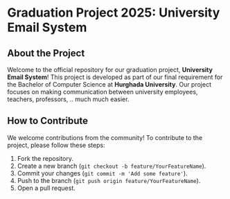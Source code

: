 # Graduation Project 2025: University Email System

## About the Project
Welcome to the official repository for our graduation project, **University Email System**! This project is developed as part of our final requirement for the Bachelor of Computer Science at **Hurghada University**. Our project focuses on making communication between university employees, teachers, professors, .. much much easier.

<!--
## Team Members
Our project is built by a team of dedicated individuals, each bringing unique expertise to the table:

- **Ismail Sherif**  
  - Role: Team Lead, AI/ML Engineer  
  - Skills: Python, TensorFlow, C++, Data Analysis  

- **Victor Nisem**  
  - Role: [Role]  
  - Skills: [Relevant Skills]

- **[Team Member 3 Name]**  
  - Role: [Role]  
  - Skills: [Relevant Skills]

- **[Team Member 4 Name]**  
  - Role: [Role]  
  - Skills: [Relevant Skills]

## Technologies Used
The project leverages modern tools and technologies to achieve its objectives. Some of the key technologies used include:

- **Programming Languages**: Python, C++, JavaScript  
- **Frameworks**: TensorFlow, Flask, React  
- **Tools**: Git, Docker, Jupyter Notebooks  
- **Databases**: MySQL, MongoDB  
- **Cloud Services**: AWS, Google Cloud Platform  

## Project Structure
A brief description of the project's structure is as follows:

```bash
├── data/               # Datasets used for training and evaluation
├── models/             # Pre-trained models and training scripts
├── src/                # Main project source code
├── notebooks/          # Jupyter notebooks for experimentation
├── docs/               # Documentation files
└── README.md           # This file
-->

## How to Contribute
We welcome contributions from the community! To contribute to the project, please follow these steps:

1. Fork the repository.
2. Create a new branch (`git checkout -b feature/YourFeatureName`).
3. Commit your changes (`git commit -m 'Add some feature'`).
4. Push to the branch (`git push origin feature/YourFeatureName`).
5. Open a pull request.
